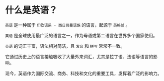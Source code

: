 # 什么是英语？

`英语` 是一种属于 `印欧语系 - 西日耳曼语族` 的语言，起源于 `英格兰` 。

`英语` 是全球使用最广泛的语言之一，作为母语或第二语言在世界多个国家使用。

`英语` 的词汇丰富，语法相对简洁，且 `发音` 和 `拼写` 常常不一致。

它通过历史上的语言接触吸收了大量外来词汇，尤其是拉丁语、法语等语言的影响。

现今，英语作为国际交流、商务、科技和文化的重要工具，发挥着广泛的影响力。
